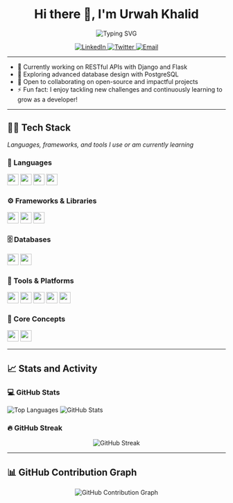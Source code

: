 <h1 align="center">Hi there 👋, I'm Urwah Khalid</h1>
<p align="center">
  <img src="https://readme-typing-svg.herokuapp.com?font=Fira+Code&weight=600&size=25&duration=3000&pause=1000&color=3776AB&center=true&vCenter=true&width=700&lines=%F0%9F%90%8D+Python+Developer;Driven+by+code%2C+fueled+by+curiosity!" alt="Typing SVG">
</p>

<p align="center"> <a href="https://www.linkedin.com/in/urwah-khalid-988b7b268/" target="_blank" rel="noopener noreferrer"> <img src="https://img.shields.io/badge/LinkedIn--blue?style=for-the-badge&logo=linkedin&logoColor=white" alt="LinkedIn" /> </a> <a href="https://twitter.com/urwahkhalid" target="_blank" rel="noopener noreferrer"> <img src="https://img.shields.io/badge/Twitter--1DA1F2?style=for-the-badge&logo=twitter&logoColor=white" alt="Twitter" /> </a> <a href="mailto:urwahkhalid00@gmail.com" target="_blank" rel="noopener noreferrer"> <img src="https://img.shields.io/badge/Email--D14836?style=for-the-badge&logo=gmail&logoColor=white" alt="Email" /> </a> </p>



---

- 🔭 Currently working on RESTful APIs with Django and Flask  
- 🌱 Exploring advanced database design with PostgreSQL  
- 👯 Open to collaborating on open-source and impactful projects
- ⚡ Fun fact: I enjoy tackling new challenges and continuously learning to grow as a developer!

---

## 👨‍💻 Tech Stack

<p><em>Languages, frameworks, and tools I use or am currently learning</em></p>

### 🧠 Languages

<p>
  <img src="https://img.shields.io/badge/-Python-3776AB?style=flat&logo=python&logoColor=white" style="height: 26px;" />
  <img src="https://img.shields.io/badge/-HTML5-E34F26?style=flat&logo=html5&logoColor=white" style="height: 26px;" />
  <img src="https://img.shields.io/badge/-CSS3-1572B6?style=flat&logo=css3" style="height: 26px;" />
  <img src="https://img.shields.io/badge/-JavaScript-F7DF1E?style=flat&logo=javascript&logoColor=black" style="height: 26px;" />
</p>

### ⚙️ Frameworks & Libraries

<p>
  <img src="https://img.shields.io/badge/-Django-092E20?style=flat&logo=django" style="height: 26px;" />
  <img src="https://img.shields.io/badge/-Flask-000000?style=flat&logo=flask" style="height: 26px;" />
  <img src="https://img.shields.io/badge/-Bootstrap-563D7C?style=flat&logo=bootstrap" style="height: 26px;" />
</p>

### 🗄️ Databases

<p>
  <img src="https://img.shields.io/badge/-PostgreSQL-316192?style=flat&logo=postgresql&logoColor=white" style="height: 26px;" />
  <img src="https://img.shields.io/badge/-SQLite-003B57?style=flat&logo=sqlite&logoColor=white" style="height: 26px;" />
</p>

### 🧰 Tools & Platforms

<p>
  <img src="https://img.shields.io/badge/-Git-FF5733?style=flat&logo=git&logoColor=white" style="height: 26px;" />
  <img src="https://img.shields.io/badge/-GitHub-181717?style=flat&logo=github" style="height: 26px;" />
  <img src="https://img.shields.io/badge/-VS%20Code-007ACC?style=flat&logo=visual-studio-code&logoColor=white" style="height: 26px;" />
  <img src="https://img.shields.io/badge/-Vercel-000000?style=flat&logo=vercel&logoColor=white" style="height: 26px;" />
  <img src="https://img.shields.io/badge/-Canva-00C4CC?style=flat&logo=canva&logoColor=white" style="height: 26px;" />
</p>

### 🧩 Core Concepts

<p>
  <img src="https://img.shields.io/badge/-Object_Oriented_Programming-007ACC?style=flat" style="height: 26px;" />
  <img src="https://img.shields.io/badge/-RESTful_API-00BCD4?style=flat&logo=rest&logoColor=white" style="height: 26px;" />
</p>

---

## 📈 Stats and Activity

### 💻 GitHub Stats

<p>
  <img src="https://github-readme-stats.vercel.app/api/top-langs/?username=urwahkhalid00&layout=compact&theme=light" alt="Top Languages" />
  <img src="https://github-readme-stats.vercel.app/api?username=urwahkhalid00&show_icons=true&theme=light" alt="GitHub Stats" />
</p>



### 🔥 GitHub Streak

<p align="center">
 <img src="https://streak-stats.demolab.com?user=urwahkhalid00&theme=light" alt="GitHub Streak" />
</p>

---

## 📊  GitHub Contribution Graph

<p align="center">
  <img src="https://github-readme-activity-graph.vercel.app/graph?username=urwahkhalid00&theme=github-light" alt="GitHub Contribution Graph" />
</p>


